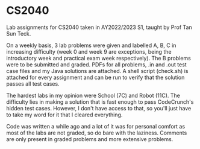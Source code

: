 # CS2040

Lab assignments for CS2040 taken in AY2022/2023 S1, taught by Prof Tan Sun Teck.

On a weekly basis, 3 lab problems were given and labelled A, B, C in increasing difficulty (week 0 and week 9 are exceptions, being the introductory week and practical exam week respectively). The B problems were to be submitted and graded. PDFs for all problems, .in and .out test case files and my Java solutions are attached. A shell script (check.sh) is attached for every assignment and can be run to verify that the solution passes all test cases.

The hardest labs in my opinion were School (7C) and Robot (11C). The difficulty lies in making a solution that is fast enough to pass CodeCrunch's hidden test cases. However, I don't have access to that, so you'll just have to take my word for it that I cleared everything.

Code was written a while ago and a lot of it was for personal comfort as most of the labs are not graded, so do bare with the laziness. Comments are only present in graded problems and more extensive problems.
